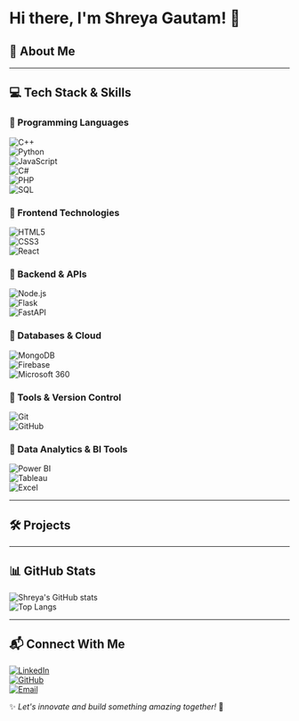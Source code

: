 # Hi there, I'm Shreya Gautam! 👋  

## 🚀 About Me  


---

## 💻 Tech Stack & Skills  

### 🔹 Programming Languages  
![C++](https://img.shields.io/badge/-C++-000?&logo=C%2B%2B)  
![Python](https://img.shields.io/badge/-Python-000?&logo=Python)  
![JavaScript](https://img.shields.io/badge/-JavaScript-000?&logo=JavaScript)  
![C#](https://img.shields.io/badge/-C%23-000?&logo=Csharp)  
![PHP](https://img.shields.io/badge/-PHP-000?&logo=PHP)  
![SQL](https://img.shields.io/badge/-SQL-000?&logo=MySQL)  

### 🔹 Frontend Technologies  
![HTML5](https://img.shields.io/badge/-HTML5-000?&logo=HTML5)  
![CSS3](https://img.shields.io/badge/-CSS3-000?&logo=CSS3)  
![React](https://img.shields.io/badge/-React-000?&logo=React)  

### 🔹 Backend & APIs  
![Node.js](https://img.shields.io/badge/-Node.js-000?&logo=Node.js)  
![Flask](https://img.shields.io/badge/-Flask-000?&logo=Flask)  
![FastAPI](https://img.shields.io/badge/-FastAPI-000?&logo=FastAPI)  

### 🔹 Databases & Cloud  
![MongoDB](https://img.shields.io/badge/-MongoDB-000?&logo=MongoDB)  
![Firebase](https://img.shields.io/badge/-Firebase-000?&logo=Firebase)  
![Microsoft 360](https://img.shields.io/badge/-Microsoft_Office-000?&logo=Microsoft-Office)  

### 🔹 Tools & Version Control  
![Git](https://img.shields.io/badge/-Git-000?&logo=Git)  
![GitHub](https://img.shields.io/badge/-GitHub-000?&logo=GitHub)  

### 🔹 Data Analytics & BI Tools  
![Power BI](https://img.shields.io/badge/-Power_BI-000?&logo=Power-BI)  
![Tableau](https://img.shields.io/badge/-Tableau-000?&logo=Tableau)  
![Excel](https://img.shields.io/badge/-Excel-000?&logo=Microsoft-Excel)  


---

## 🛠 Projects  


---

## 📊 GitHub Stats  
![Shreya's GitHub stats](https://github-readme-stats.vercel.app/api?username=Shreyagautam29&show_icons=true&theme=tokyonight)  
![Top Langs](https://github-readme-stats.vercel.app/api/top-langs/?username=Shreyagautam29&layout=compact&theme=tokyonight)  

---

## 📬 Connect With Me  
[![LinkedIn](https://img.shields.io/badge/LinkedIn-0A66C2?style=for-the-badge&logo=linkedin&logoColor=white)](https://www.linkedin.com/in/vaishalitiwari/)  
[![GitHub](https://img.shields.io/badge/GitHub-181717?style=for-the-badge&logo=github&logoColor=white)](https://github.com/VaishaliTiwari)  
[![Email](https://img.shields.io/badge/Email-D14836?style=for-the-badge&logo=gmail&logoColor=white)](mailto:vaishali@example.com)  

✨ _Let's innovate and build something amazing together!_ 🚀  
